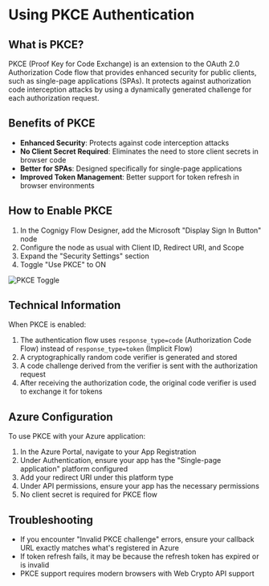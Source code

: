 # Using PKCE Authentication

## What is PKCE?

PKCE (Proof Key for Code Exchange) is an extension to the OAuth 2.0 Authorization Code flow that provides enhanced security for public clients, such as single-page applications (SPAs). It protects against authorization code interception attacks by using a dynamically generated challenge for each authorization request.

## Benefits of PKCE

- **Enhanced Security**: Protects against code interception attacks
- **No Client Secret Required**: Eliminates the need to store client secrets in browser code
- **Better for SPAs**: Designed specifically for single-page applications
- **Improved Token Management**: Better support for token refresh in browser environments

## How to Enable PKCE

1. In the Cognigy Flow Designer, add the Microsoft "Display Sign In Button" node
2. Configure the node as usual with Client ID, Redirect URI, and Scope
3. Expand the "Security Settings" section
4. Toggle "Use PKCE" to ON

![PKCE Toggle](../docs/images/pkce-toggle.png)

## Technical Information

When PKCE is enabled:

1. The authentication flow uses `response_type=code` (Authorization Code Flow) instead of `response_type=token` (Implicit Flow)
2. A cryptographically random code verifier is generated and stored
3. A code challenge derived from the verifier is sent with the authorization request
4. After receiving the authorization code, the original code verifier is used to exchange it for tokens

## Azure Configuration

To use PKCE with your Azure application:

1. In the Azure Portal, navigate to your App Registration
2. Under Authentication, ensure your app has the "Single-page application" platform configured
3. Add your redirect URI under this platform type
4. Under API permissions, ensure your app has the necessary permissions
5. No client secret is required for PKCE flow

## Troubleshooting

- If you encounter "Invalid PKCE challenge" errors, ensure your callback URL exactly matches what's registered in Azure
- If token refresh fails, it may be because the refresh token has expired or is invalid
- PKCE support requires modern browsers with Web Crypto API support